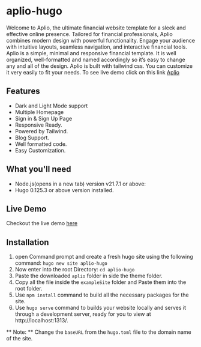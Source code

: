 # aplio-hugo
Welcome to Aplio, the ultimate financial website template for a sleek and effective online presence. Tailored for financial professionals, Aplio combines modern design with powerful functionality. Engage your audience with intuitive layouts, seamless navigation, and interactive financial tools. Aplio is a simple, minimal and responsive financial template. It is well organized, well-formatted and named accordingly so it’s easy to change any and all of the design. Aplio is built with tailwind css. You can customize it very easily to fit your needs. To see live demo click on this link [Aplio](https://aplio-hugo.vercel.app/)

## Features
- Dark and Light Mode support
- Multiple Homepage
- Sign in & Sign Up Page
- Responsive Ready.
- Powered by Tailwind.
- Blog Support.
- Well formatted code.
- Easy Customization.

## What you'll need
- Node.js(opens in a new tab) version v21.7.1 or above:
- Hugo 0.125.3 or above version installed.

## Live Demo

Checkout the live demo [here](https://aplio-hugo.vercel.app/)

## Installation
1. open Command prompt and create a fresh hugo site using the following command:
  `hugo new site aplio-hugo`
2. Now enter into the root Directory:
  `cd aplio-hugo`
3. Paste the downloaded `aplio` folder in side the theme folder.
4. Copy all the file inside the `exampleSite` folder and Paste them into the root folder.  
2. Use `npm install` command to build all the necessary packages for the site.
3. Use `hugo serve` command to builds your website locally and serves it through a development server, ready for you to view at http://localhost:1313/.

** Note: ** Change the `baseURL` from the `hugo.toml` file to the domain name of the site.

